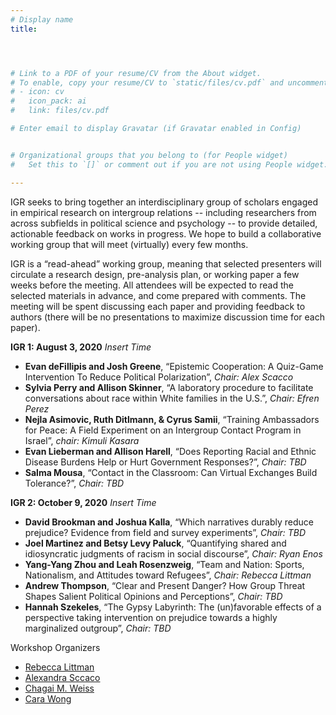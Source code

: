 ```yaml
---
# Display name
title: 




# Link to a PDF of your resume/CV from the About widget.
# To enable, copy your resume/CV to `static/files/cv.pdf` and uncomment the lines below.
# - icon: cv
#   icon_pack: ai
#   link: files/cv.pdf

# Enter email to display Gravatar (if Gravatar enabled in Config)


# Organizational groups that you belong to (for People widget)
#   Set this to `[]` or comment out if you are not using People widget.

---
```


IGR seeks to bring together an interdisciplinary group of scholars engaged in empirical research on intergroup relations -- including researchers from across subfields in political science and psychology -- to provide detailed, actionable feedback on works in progress. We hope to build a collaborative working group that will meet (virtually) every few months.

IGR is a “read-ahead” working group, meaning that selected presenters will circulate a research design, pre-analysis plan, or working paper a few weeks before the meeting. All attendees will be expected to read the selected materials in advance, and come prepared with comments. The meeting will be spent discussing each paper and providing feedback to authors  (there will be no presentations to maximize discussion time for each paper).

**IGR 1: August 3, 2020** *Insert Time*
 - **Evan deFillipis and Josh Greene**, “Epistemic Cooperation: A Quiz-Game Intervention To Reduce Political Polarization”, *Chair: Alex Scacco*
 - **Sylvia Perry and Allison Skinner**, “A laboratory procedure to facilitate conversations about race within White families in the U.S.”, *Chair: Efren Perez*
 - **Nejla Asimovic, Ruth Ditlmann, & Cyrus Samii**, “Training Ambassadors for Peace: A Field Experiment on an Intergroup Contact Program in Israel”, *chair: Kimuli Kasara* 
 - **Evan Lieberman and Allison Harell**, “Does Reporting Racial and Ethnic Disease Burdens Help or Hurt Government Responses?”, *Chair: TBD*
 - **Salma Mousa**, “Contact in the Classroom: Can Virtual Exchanges Build Tolerance?”, *Chair: TBD*
 
 **IGR 2: October 9, 2020**  *Insert Time*
 - **David Brookman and Joshua Kalla**, “Which narratives durably reduce prejudice? Evidence from field and survey experiments”, *Chair: TBD*
 - **Joel Martinez and Betsy Levy Paluck**, “Quantifying shared and idiosyncratic judgments of racism in social discourse”, *Chair: Ryan Enos*
 - **Yang-Yang Zhou and Leah Rosenzweig**, “Team and Nation: Sports, Nationalism, and Attitudes toward Refugees”, *Chair: Rebecca Littman*
 - **Andrew Thompson**, “Clear and Present Danger? How Group Threat Shapes Salient Political Opinions and Perceptions”, *Chair: TBD*
 - **Hannah Szekeles**, “The Gypsy Labyrinth: The (un)favorable effects of a perspective taking intervention on prejudice towards a highly marginalized outgroup”, *Chair: TBD*

Workshop Organizers 
 - [Rebecca Littman](http://www.rebeccalittman.com/)
 - [Alexandra Sccaco](https://www.wzb.eu/en/persons/alexandra-scacco)
 - [Chagai M. Weiss](https://www.chagaimweiss.com/)
 - [Cara Wong](http://carawong.org/)

